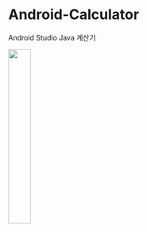# Android-Calculator
Android Studio Java 계산기

<img width="30%" src="https://user-images.githubusercontent.com/66982860/184303084-4893546e-776a-4e02-9162-8a4536a6fbf7.png"/>
